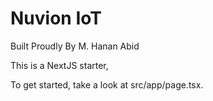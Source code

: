 # Nuvion IoT
Built Proudly By M. Hanan Abid

This is a NextJS starter,

To get started, take a look at src/app/page.tsx.

